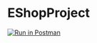 # EShopProject
[![Run in Postman](https://run.pstmn.io/button.svg)](https://app.getpostman.com/run-collection/676906385eea201b077b?action=collection%2Fimport)
